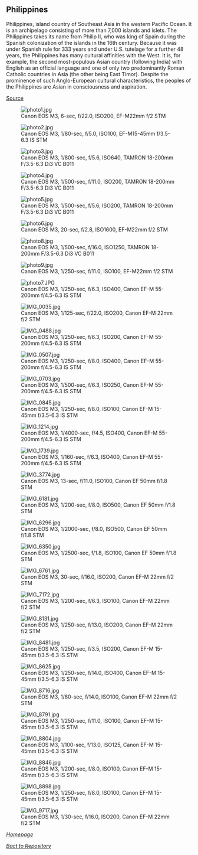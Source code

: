## Philippines


Philippines, island country of Southeast Asia in the western Pacific Ocean. It is an archipelago consisting of more than 7,000 islands and islets. The Philippines takes its name from Philip II, who was king of Spain during the Spanish colonization of the islands in the 16th century. Because it was under Spanish rule for 333 years and under U.S. tutelage for a further 48 years, the Philippines has many cultural affinities with the West. It is, for example, the second most-populous Asian country (following India) with English as an official language and one of only two predominantly Roman Catholic countries in Asia (the other being East Timor). Despite the prominence of such Anglo-European cultural characteristics, the peoples of the Philippines are Asian in consciousness and aspiration.

[Source](https://www.britannica.com/place/Philippines)

<link rel='stylesheet' href='/Shutter101/css/photo-tile.css'>
<div class='gallery'>
	<figure>
		<img src='/Shutter101/photos/Philippines/img/photo1.jpg' alt='photo1.jpg'>
		<figcaption>Canon EOS M3, 6-sec, f/22.0, ISO200, EF-M22mm f/2 STM</figcaption>
	</figure>
	<figure>
		<img src='/Shutter101/photos/Philippines/img/photo2.jpg' alt='photo2.jpg'>
		<figcaption>Canon EOS M3, 1/80-sec, f/5.0, ISO100, EF-M15-45mm f/3.5-6.3 IS STM</figcaption>
	</figure>
	<figure>
		<img src='/Shutter101/photos/Philippines/img/photo3.jpg' alt='photo3.jpg'>
		<figcaption>Canon EOS M3, 1/800-sec, f/5.6, ISO640, TAMRON 18-200mm F/3.5-6.3 Di3 VC B011</figcaption>
	</figure>
	<figure>
		<img src='/Shutter101/photos/Philippines/img/photo4.jpg' alt='photo4.jpg'>
		<figcaption>Canon EOS M3, 1/500-sec, f/11.0, ISO200, TAMRON 18-200mm F/3.5-6.3 Di3 VC B011</figcaption>
	</figure>
	<figure>
		<img src='/Shutter101/photos/Philippines/img/photo5.jpg' alt='photo5.jpg'>
		<figcaption>Canon EOS M3, 1/500-sec, f/5.6, ISO200, TAMRON 18-200mm F/3.5-6.3 Di3 VC B011</figcaption>
	</figure>
	<figure>
		<img src='/Shutter101/photos/Philippines/img/photo6.jpg' alt='photo6.jpg'>
		<figcaption>Canon EOS M3, 20-sec, f/2.8, ISO1600, EF-M22mm f/2 STM</figcaption>
	</figure>
	<figure>
		<img src='/Shutter101/photos/Philippines/img/photo8.jpg' alt='photo8.jpg'>
		<figcaption>Canon EOS M3, 1/500-sec, f/16.0, ISO1250, TAMRON 18-200mm F/3.5-6.3 Di3 VC B011</figcaption>
	</figure>
	<figure>
		<img src='/Shutter101/photos/Philippines/img/photo9.jpg' alt='photo9.jpg'>
		<figcaption>Canon EOS M3, 1/250-sec, f/11.0, ISO100, EF-M22mm f/2 STM</figcaption>
	</figure>
	<figure>
		<img src='/Shutter101/photos/Philippines/img/photo7.JPG' alt='photo7.JPG'>
		<figcaption>Canon EOS M3, 1/250-sec, f/6.3, ISO400, Canon EF-M 55-200mm f/4.5-6.3 IS STM</figcaption>
	</figure>
<figure>
	<img src='/Shutter101/photos/Philippines/img/IMG_0035.jpg' alt='IMG_0035.jpg'>
	<figcaption>Canon EOS M3, 1/125-sec, f/22.0, ISO200, Canon EF-M 22mm f/2 STM</figcaption>
</figure>
<figure>
	<img src='/Shutter101/photos/Philippines/img/IMG_0488.jpg' alt='IMG_0488.jpg'>
	<figcaption>Canon EOS M3, 1/250-sec, f/6.3, ISO200, Canon EF-M 55-200mm f/4.5-6.3 IS STM</figcaption>
</figure>
<figure>
	<img src='/Shutter101/photos/Philippines/img/IMG_0507.jpg' alt='IMG_0507.jpg'>
	<figcaption>Canon EOS M3, 1/250-sec, f/8.0, ISO400, Canon EF-M 55-200mm f/4.5-6.3 IS STM</figcaption>
</figure>
<figure>
	<img src='/Shutter101/photos/Philippines/img/IMG_0703.jpg' alt='IMG_0703.jpg'>
	<figcaption>Canon EOS M3, 1/500-sec, f/6.3, ISO250, Canon EF-M 55-200mm f/4.5-6.3 IS STM</figcaption>
</figure>
<figure>
	<img src='/Shutter101/photos/Philippines/img/IMG_0845.jpg' alt='IMG_0845.jpg'>
	<figcaption>Canon EOS M3, 1/250-sec, f/8.0, ISO100, Canon EF-M 15-45mm f/3.5-6.3 IS STM</figcaption>
</figure>
<figure>
	<img src='/Shutter101/photos/Philippines/img/IMG_1214.jpg' alt='IMG_1214.jpg'>
	<figcaption>Canon EOS M3, 1/4000-sec, f/4.5, ISO400, Canon EF-M 55-200mm f/4.5-6.3 IS STM</figcaption>
</figure>
<figure>
	<img src='/Shutter101/photos/Philippines/img/IMG_1739.jpg' alt='IMG_1739.jpg'>
	<figcaption>Canon EOS M3, 1/160-sec, f/6.3, ISO400, Canon EF-M 55-200mm f/4.5-6.3 IS STM</figcaption>
</figure>
<figure>
	<img src='/Shutter101/photos/Philippines/img/IMG_3774.jpg' alt='IMG_3774.jpg'>
	<figcaption>Canon EOS M3, 13-sec, f/11.0, ISO100, Canon EF 50mm f/1.8 STM</figcaption>
</figure>
<figure>
	<img src='/Shutter101/photos/Philippines/img/IMG_6181.jpg' alt='IMG_6181.jpg'>
	<figcaption>Canon EOS M3, 1/200-sec, f/8.0, ISO500, Canon EF 50mm f/1.8 STM</figcaption>
</figure>
<figure>
	<img src='/Shutter101/photos/Philippines/img/IMG_6296.jpg' alt='IMG_6296.jpg'>
	<figcaption>Canon EOS M3, 1/2000-sec, f/8.0, ISO500, Canon EF 50mm f/1.8 STM</figcaption>
</figure>
<figure>
	<img src='/Shutter101/photos/Philippines/img/IMG_6350.jpg' alt='IMG_6350.jpg'>
	<figcaption>Canon EOS M3, 1/2500-sec, f/1.8, ISO100, Canon EF 50mm f/1.8 STM</figcaption>
</figure>
<figure>
	<img src='/Shutter101/photos/Philippines/img/IMG_6761.jpg' alt='IMG_6761.jpg'>
	<figcaption>Canon EOS M3, 30-sec, f/16.0, ISO200, Canon EF-M 22mm f/2 STM</figcaption>
</figure>
<figure>
	<img src='/Shutter101/photos/Philippines/img/IMG_7172.jpg' alt='IMG_7172.jpg'>
	<figcaption>Canon EOS M3, 1/200-sec, f/6.3, ISO100, Canon EF-M 22mm f/2 STM</figcaption>
</figure>
<figure>
	<img src='/Shutter101/photos/Philippines/img/IMG_8131.jpg' alt='IMG_8131.jpg'>
	<figcaption>Canon EOS M3, 1/250-sec, f/13.0, ISO200, Canon EF-M 22mm f/2 STM</figcaption>
</figure>
<figure>
	<img src='/Shutter101/photos/Philippines/img/IMG_8481.jpg' alt='IMG_8481.jpg'>
	<figcaption>Canon EOS M3, 1/250-sec, f/3.5, ISO200, Canon EF-M 15-45mm f/3.5-6.3 IS STM</figcaption>
</figure>
<figure>
	<img src='/Shutter101/photos/Philippines/img/IMG_8625.jpg' alt='IMG_8625.jpg'>
	<figcaption>Canon EOS M3, 1/250-sec, f/14.0, ISO400, Canon EF-M 15-45mm f/3.5-6.3 IS STM</figcaption>
</figure>
<figure>
	<img src='/Shutter101/photos/Philippines/img/IMG_8716.jpg' alt='IMG_8716.jpg'>
	<figcaption>Canon EOS M3, 1/80-sec, f/14.0, ISO100, Canon EF-M 22mm f/2 STM</figcaption>
</figure>
<figure>
	<img src='/Shutter101/photos/Philippines/img/IMG_8791.jpg' alt='IMG_8791.jpg'>
	<figcaption>Canon EOS M3, 1/250-sec, f/11.0, ISO100, Canon EF-M 15-45mm f/3.5-6.3 IS STM</figcaption>
</figure>
<figure>
	<img src='/Shutter101/photos/Philippines/img/IMG_8804.jpg' alt='IMG_8804.jpg'>
	<figcaption>Canon EOS M3, 1/100-sec, f/13.0, ISO125, Canon EF-M 15-45mm f/3.5-6.3 IS STM</figcaption>
</figure>
<figure>
	<img src='/Shutter101/photos/Philippines/img/IMG_8846.jpg' alt='IMG_8846.jpg'>
	<figcaption>Canon EOS M3, 1/200-sec, f/8.0, ISO100, Canon EF-M 15-45mm f/3.5-6.3 IS STM</figcaption>
</figure>
<figure>
	<img src='/Shutter101/photos/Philippines/img/IMG_8898.jpg' alt='IMG_8898.jpg'>
	<figcaption>Canon EOS M3, 1/250-sec, f/8.0, ISO100, Canon EF-M 15-45mm f/3.5-6.3 IS STM</figcaption>
</figure>
<figure>
	<img src='/Shutter101/photos/Philippines/img/IMG_9717.jpg' alt='IMG_9717.jpg'>
	<figcaption>Canon EOS M3, 1/30-sec, f/16.0, ISO200, Canon EF-M 22mm f/2 STM</figcaption>
</figure>
</div>

*[Homepage](https://23w-gbac.github.io/Shutter101/)*

*[Bact to Repository](https://github.com/23W-GBAC/Shutter101/tree/main)*
